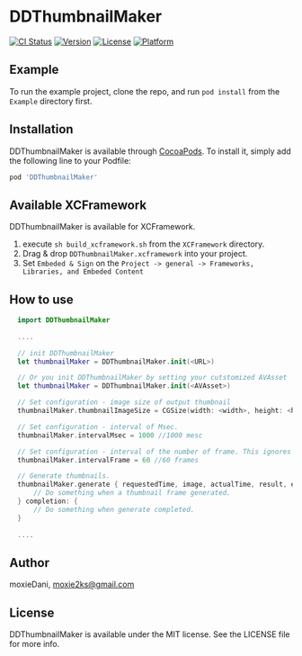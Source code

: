 # DDThumbnailMaker

[![CI Status](https://img.shields.io/travis/moxieDani/DDThumbnailMaker.svg?style=flat)](https://travis-ci.org/moxieDani/DDThumbnailMaker)
[![Version](https://img.shields.io/cocoapods/v/DDThumbnailMaker.svg?style=flat)](https://cocoapods.org/pods/DDThumbnailMaker)
[![License](https://img.shields.io/cocoapods/l/DDThumbnailMaker.svg?style=flat)](https://cocoapods.org/pods/DDThumbnailMaker)
[![Platform](https://img.shields.io/cocoapods/p/DDThumbnailMaker.svg?style=flat)](https://cocoapods.org/pods/DDThumbnailMaker)

## Example

To run the example project, clone the repo, and run `pod install` from the `Example` directory first.

## Installation

DDThumbnailMaker is available through [CocoaPods](https://cocoapods.org). To install
it, simply add the following line to your Podfile:

```ruby
pod 'DDThumbnailMaker'
```

## Available XCFramework
DDThumbnailMaker is available for XCFramework.  
1. execute `sh build_xcframework.sh` from the `XCFramework` directory.
2. Drag & drop `DDThumbnailMaker.xcframework` into your project.
3. Set `Embeded & Sign` on the `Project -> general -> Frameworks, Libraries, and Embeded Content`

## How to use
```swift
  import DDThumbnailMaker
  
  ....

  // init DDThumbnailMaker
  let thumbnailMaker = DDThumbnailMaker.init(<URL>)

  // Or you init DDThumbnailMaker by setting your cutstomized AVAsset
  let thumbnailMaker = DDThumbnailMaker.init(<AVAsset>)

  // Set configuration - image size of output thumbnail
  thumbnailMaker.thumbnailImageSize = CGSize(width: <width>, height: <height>)

  // Set configuration - interval of Msec.
  thumbnailMaker.intervalMsec = 1000 //1000 mesc

  // Set configuration - interval of the number of frame. This ignores the settings of intervalMesec.
  thumbnailMaker.intervalFrame = 60 //60 frames

  // Generate thumbnails.
  thumbnailMaker.generate { requestedTime, image, actualTime, result, error in
      // Do something when a thumbnail frame generated.
  } completion: {
      // Do something when generate completed.
  }
  
  ....
```
## Author

moxieDani, moxie2ks@gmail.com

## License

DDThumbnailMaker is available under the MIT license. See the LICENSE file for more info.
